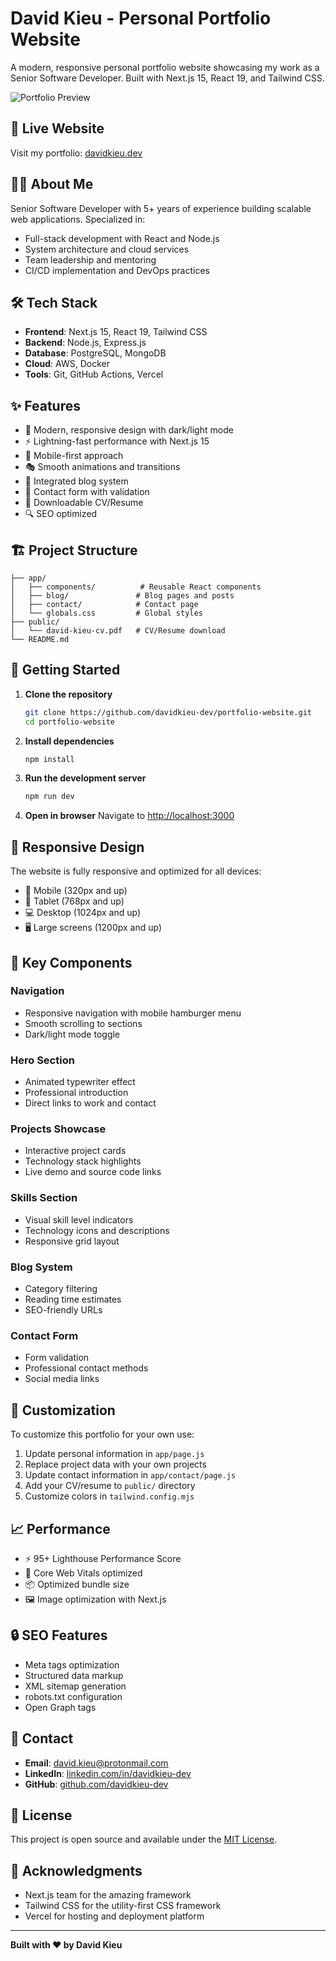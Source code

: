 # David Kieu - Personal Portfolio Website

A modern, responsive personal portfolio website showcasing my work as a Senior Software Developer. Built with Next.js 15, React 19, and Tailwind CSS.

![Portfolio Preview](https://via.placeholder.com/800x400/0066cc/ffffff?text=David+Kieu+Portfolio)

## 🚀 Live Website

Visit my portfolio: [davidkieu.dev](https://davidkieu.dev)

## 👨‍💻 About Me

Senior Software Developer with 5+ years of experience building scalable web applications. Specialized in:
- Full-stack development with React and Node.js
- System architecture and cloud services
- Team leadership and mentoring
- CI/CD implementation and DevOps practices

## 🛠️ Tech Stack

- **Frontend**: Next.js 15, React 19, Tailwind CSS
- **Backend**: Node.js, Express.js
- **Database**: PostgreSQL, MongoDB
- **Cloud**: AWS, Docker
- **Tools**: Git, GitHub Actions, Vercel

## ✨ Features

- 🎨 Modern, responsive design with dark/light mode
- ⚡ Lightning-fast performance with Next.js 15
- 📱 Mobile-first approach
- 🎭 Smooth animations and transitions
- 📝 Integrated blog system
- 📧 Contact form with validation
- 📄 Downloadable CV/Resume
- 🔍 SEO optimized

## 🏗️ Project Structure

```
├── app/
│   ├── components/          # Reusable React components
│   ├── blog/               # Blog pages and posts
│   ├── contact/            # Contact page
│   └── globals.css         # Global styles
├── public/
│   └── david-kieu-cv.pdf   # CV/Resume download
└── README.md
```

## 🚀 Getting Started

1. **Clone the repository**
   ```bash
   git clone https://github.com/davidkieu-dev/portfolio-website.git
   cd portfolio-website
   ```

2. **Install dependencies**
   ```bash
   npm install
   ```

3. **Run the development server**
   ```bash
   npm run dev
   ```

4. **Open in browser**
   Navigate to [http://localhost:3000](http://localhost:3000)

## 📱 Responsive Design

The website is fully responsive and optimized for all devices:
- 📱 Mobile (320px and up)
- 📱 Tablet (768px and up)
- 💻 Desktop (1024px and up)
- 🖥️ Large screens (1200px and up)

## 🎨 Key Components

### Navigation
- Responsive navigation with mobile hamburger menu
- Smooth scrolling to sections
- Dark/light mode toggle

### Hero Section
- Animated typewriter effect
- Professional introduction
- Direct links to work and contact

### Projects Showcase
- Interactive project cards
- Technology stack highlights
- Live demo and source code links

### Skills Section
- Visual skill level indicators
- Technology icons and descriptions
- Responsive grid layout

### Blog System
- Category filtering
- Reading time estimates
- SEO-friendly URLs

### Contact Form
- Form validation
- Professional contact methods
- Social media links

## 🔧 Customization

To customize this portfolio for your own use:

1. Update personal information in `app/page.js`
2. Replace project data with your own projects
3. Update contact information in `app/contact/page.js`
4. Add your CV/resume to `public/` directory
5. Customize colors in `tailwind.config.mjs`

## 📈 Performance

- ⚡ 95+ Lighthouse Performance Score
- 🎯 Core Web Vitals optimized
- 📦 Optimized bundle size
- 🖼️ Image optimization with Next.js

## 🔒 SEO Features

- Meta tags optimization
- Structured data markup
- XML sitemap generation
- robots.txt configuration
- Open Graph tags

## 📧 Contact

- **Email**: david.kieu@protonmail.com
- **LinkedIn**: [linkedin.com/in/davidkieu-dev](https://linkedin.com/in/davidkieu-dev)
- **GitHub**: [github.com/davidkieu-dev](https://github.com/davidkieu-dev)

## 📄 License

This project is open source and available under the [MIT License](LICENSE).

## 🙏 Acknowledgments

- Next.js team for the amazing framework
- Tailwind CSS for the utility-first CSS framework
- Vercel for hosting and deployment platform

---

**Built with ❤️ by David Kieu**
